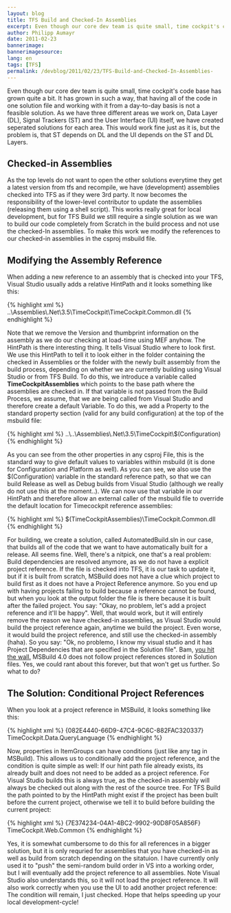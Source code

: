 ```yaml
---
layout: blog
title: TFS Build and Checked-In Assemblies 
excerpt: Even though our core dev team is quite small, time cockpit's code base has grown quite a bit. It has grown in such a way, that having all of the code in one solution file and working with it from a day-to-day basis is not a feasible solution. As we have three different areas we work on, Data Layer (DL), Signal Trackers (ST) and the User Interface (UI) itself, we have created seperated solutions for each area. This would work fine just as it is, but the problem is, that ST depends on DL and the UI depends on the ST and DL Layers.
author: Philipp Aumayr
date: 2011-02-23
bannerimage: 
bannerimagesource: 
lang: en
tags: [TFS]
permalink: /devblog/2011/02/23/TFS-Build-and-Checked-In-Assemblies-
---
```


<p>Even though our core dev team is quite small, time cockpit's code base has grown quite a bit. It has grown in such a way, that having all of the code in one solution file and working with it from a day-to-day basis is not a feasible solution. As we have three different areas we work on, Data Layer (DL), Signal Trackers (ST) and the User Interface (UI) itself, we have created seperated solutions for each area. This would work fine just as it is, but the problem is, that ST depends on DL and the UI depends on the ST and DL Layers.</p><h2>Checked-in Assemblies</h2><p>As the top levels do not want to open the other solutions everytime they get a latest version from tfs and recompile, we have (development) assemblies checked into TFS as if they were 3rd party. It now becomes the responsibility of the lower-level contributor to update the assemblies (releasing them using a shell script). This works really great for local development, but for TFS Build we still require a single solution as we wan to build our code completely from Scratch in the build process and not use the checked-In assemblies. To make this work we modify the references to our checked-in assemblies in the csproj msbuild file.</p><h2>Modifying the Assembly Reference</h2><p>When adding a new reference to an assembly that is checked into your TFS, Visual Studio usually adds a relative HintPath and it looks something like this:</p>{% highlight xml %}<Reference Include="TimeCockpit.Common">
    <HintPath>..\Assemblies\.Net\3.5\TimeCockpit\TimeCockpit.Common.dll</HintPath>  
</Reference>{% endhighlight %}<p>Note that we remove the Version and thumbprint information on the assembly as we do our checking at load-time using MEF anyhow. The HintPath is there interesting thing. It tells Visual Studio where to look first. We use this HintPath to tell it to look either in the folder containing the checked in Assemblies or the folder with the newly built assembly from the build process, depending on whether we are currently building using Visual Studio or from TFS Build. To do this, we introduce a variable called <strong>TimeCockpitAssemblies</strong> which points to the base path where the assemblies are checked in. If that variable is not passed from the Build Process, we assume, that we are being called from Visual Studio and therefore create a default Variable. To do this, we add a Property to the standard property section (valid for any build configuration) at the top of the msbuild file:</p>{% highlight xml %}<PropertyGroup>
    <!-- some other properties here, omitted for clarity -->
    <TimeCockpitAssemblies Condition=" '$(TimeCockpitAssemblies)' == '' ">
        ..\..\Assemblies\.Net\3.5\TimeCockpit\$(Configuration)
    </TimeCockpitAssemblies>
</PropertyGroup>{% endhighlight %}<p>As you can see from the other properties in any csproj File, this is the standard way to give default values to variables within msbuild (it is done for Configuration and Platform as well). As you can see, we also use the $(Configuration) variable in the standard reference path, so that we can build Release as well as Debug builds from Visual Studio (although we really do not use this at the moment..). We can now use that variable in our HintPath and therefore allow an external caller of the msbuild file to override the default location for Timecockpit reference assemblies:</p>{% highlight xml %}<Reference Include="TimeCockpit.Common">
    <HintPath>$(TimeCockpitAssemblies)\TimeCockpit.Common.dll</HintPath>  
</Reference>{% endhighlight %}<p>For building, we create a solution, called AutomatedBuild.sln in our case, that builds all of the code that we want to have automatically built for a release. All seems fine. Well, there's a nitpick, one that's a real problem: Build dependencies are resolved anymore, as we do not have a explicit project reference. If the file is checked into TFS, it is our task to update it, but if it is built from scratch, MSBuild does not have a clue which project to build first as it does not have a Project Reference anymore. So you end up with having projects failing to build because a reference cannot be found, but when you look at the output folder the file is there because it is built after the failed project. You say: "Okay, no problem, let's add a project reference and it'll be happy". Well, that would work, but it will entirely remove the reason we have checked-in assemblies, as Visual Studio would build the project reference again, anytime we build the project. Even worse, it would build the project reference, and still use the checked-in assembly (haha). So you say: "Ok, no problemo, I know my visual studio and it has Project Dependencies that are specified in the Solution file". Bam, <span><a title="MS Connect ticket on MSBuild not following solution-project dependencies" href="http://connect.microsoft.com/VisualStudio/feedback/details/586875/msbuild-4-0-incorrectly-processes-project-dependencies-specified-in-solution-file" target="_blank">you hit the wall.</a></span> MSBuild 4.0 does not follow project references stored in Solution files. Yes, we could rant about this forever, but that won't get us further. So what to do?</p><h2>The Solution: Conditional Project References</h2><p>When you look at a project reference in MSBuild, it looks something like this:</p>{% highlight xml %}<ItemGroup>
    <ProjectReference Include="..\WPF\TimeCockpit.Data.QueryLanguage\TimeCockpit.Data.QueryLanguage.csproj">
        <Project>{082E4440-66D9-47C4-9C6C-882FAC320337}</Project>
        <Name>TimeCockpit.Data.QueryLanguage</Name>
    </ProjectReference>
 </ItemGroup>{% endhighlight %}<p>Now, properties in ItemGroups can have conditions (just like any tag in MSBuild). This allows us to conditionally add the project reference, and the condition is quite simple as well: If our hint path file already exists, its already built and does not need to be added as a project reference. For Visual Studio builds this is always true, as the checked-in assembly will always be checked out along with the rest of the source tree. For TFS Build the path pointed to by the HintPath might exist if the project has been built before the current project, otherwise we tell it to build before building the current project:</p>{% highlight xml %}<ItemGroup>
    <ProjectReference Condition="!Exists('$(TimeCockpitAssemblies)\TimeCockpit.Web.Common.dll')" Include="..\..\TimeCockpit.Web.Management\TimeCockpit.Web.Common\TimeCockpit.Web.Common.csproj"> 
        <Project>{7E374234-04A1-4BC2-9902-90D8F05A856F}</Project> 
        <Name>TimeCockpit.Web.Common</Name> 
    </ProjectReference> 
</ItemGroup>{% endhighlight %}<p>Yes, it is somewhat cumbersome to do this for all references in a bigger solution, but it is only requried for assemblies that you have checked-in as well as build from scratch depending on the sitatuion. I have currently only used it to "push" the semi-random build order in VS into a working order, but I will eventually add the project reference to all assemblies. Note Visual Studio also understands this, so it will not load the project reference. It will also work correctly when you use the UI to add another project reference: The condition will remain, I just checked. Hope that helps speeding up your local development-cycle!</p>